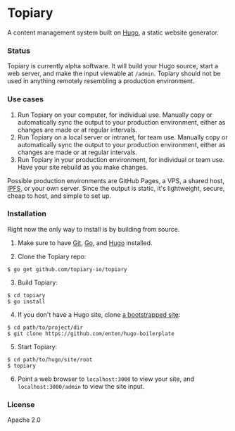 # Topiary

A content management system built on [Hugo](https://github.com/spf13/hugo), a static website generator.

### Status

Topiary is currently alpha software. It will build your Hugo source, start a web server, and make the input viewable at `/admin`. Topiary should not be used in anything remotely resembling a production environment.

### Use cases

1. Run Topiary on your computer, for individual use. Manually copy or automatically sync the output to your production environment, either as changes are made or at regular intervals.
2. Run Topiary on a local server or intranet, for team use. Manually copy or automatically sync the output to your production environment, either as changes are made or at regular intervals.
3. Run Topiary in your production environment, for individual or team use. Have your site rebuild as you make changes.

Possible production environments are GitHub Pages, a VPS, a shared host, [IPFS](https://ipfs.io), or your own server. Since the output is static, it's lightweight, secure, cheap to host, and simple to set up.

### Installation

Right now the only way to install is by building from source.

1. Make sure to have [Git](https://git-scm.com/downloads), [Go](https://golang.org/dl/), and [Hugo](http://gohugo.io/overview/installing/) installed.

2. Clone the Topiary repo:
  ```
  $ go get github.com/topiary-io/topiary
  ```

3. Build Topiary:
  ```
  $ cd topiary
  $ go install
  ```

4. If you don't have a Hugo site, clone [a bootstrapped site](https://github.com/enten/hugo-boilerplate):
  ```
  $ cd path/to/project/dir
  $ git clone https://github.com/enten/hugo-boilerplate
  ```

5. Start Topiary:
  ```
  $ cd path/to/hugo/site/root
  $ topiary
  ```

6. Point a web browser to `localhost:3000` to view your site, and `localhost:3000/admin` to view the site input.

### License

Apache 2.0
